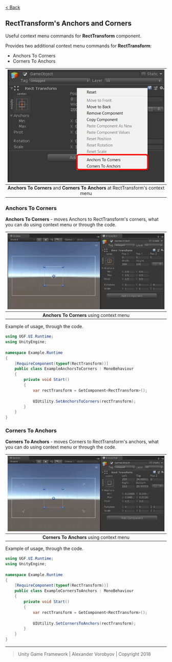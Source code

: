 [< Back](../readme.md)

## RectTransform's Anchors and Corners

Useful context menu commands for **RectTransform** component.

Provides two additional context menu commands for **RectTransform**:
- Anchors To Corners
- Corners To Anchors

| ![](img/pic_2.png) |
| :---: |
| **Anchors To Corners** and **Corners To Anchors** at RectTransform's context menu |

### Anchors To Corners

**Anchors To Corners** - moves Anchors to RectTransform's corners, what you can do using context menu or through the code.

| ![](img/pic_3.gif) |
| :---: |
| **Anchors To Corners** using context menu |

Example of usage, through the code.

```cs
using UGF.UI.Runtime;
using UnityEngine;

namespace Example.Runtime
{
    [RequireComponent(typeof(RectTransform))]
    public class ExampleAnchorsToCorners : MonoBehaviour
    {
        private void Start()
        {
            var rectTransform = GetComponent<RectTransform>();

            UIUtility.SetAnchorsToCorners(rectTransform);
        }
    }
}
```

### Corners To Anchors

**Corners To Anchors** - moves Corners to RectTransform's anchors, what you can do using context menu or through the code.

| ![](img/pic_4.gif) |
| :---: |
| **Corners To Anchors** using context menu |

Example of usage, through the code.

```cs
using UGF.UI.Runtime;
using UnityEngine;

namespace Example.Runtime
{
    [RequireComponent(typeof(RectTransform))]
    public class ExampleCornersToAnchors : MonoBehaviour
    {
        private void Start()
        {
            var rectTransform = GetComponent<RectTransform>();

            UIUtility.SetCornersToAnchors(rectTransform);
        }
    }
}
```

---
> Unity Game Framework | Alexander Vorobyov | Copyright 2018